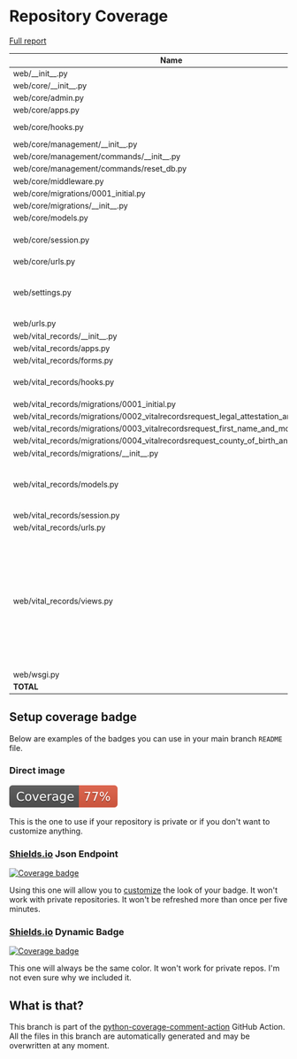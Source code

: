 # Repository Coverage

[Full report](https://htmlpreview.github.io/?https://github.com/Office-of-Digital-Services/cdt-ods-disaster-recovery/blob/python-coverage-comment-action-data/htmlcov/index.html)

| Name                                                                                      |    Stmts |     Miss |   Branch |   BrPart |   Cover |   Missing |
|------------------------------------------------------------------------------------------ | -------: | -------: | -------: | -------: | ------: | --------: |
| web/\_\_init\_\_.py                                                                       |        5 |        0 |        0 |        0 |    100% |           |
| web/core/\_\_init\_\_.py                                                                  |        0 |        0 |        0 |        0 |    100% |           |
| web/core/admin.py                                                                         |        7 |        0 |        0 |        0 |    100% |           |
| web/core/apps.py                                                                          |        5 |        0 |        0 |        0 |    100% |           |
| web/core/hooks.py                                                                         |       11 |        4 |        0 |        0 |     64% |9-10, 14-15 |
| web/core/management/\_\_init\_\_.py                                                       |        0 |        0 |        0 |        0 |    100% |           |
| web/core/management/commands/\_\_init\_\_.py                                              |        0 |        0 |        0 |        0 |    100% |           |
| web/core/management/commands/reset\_db.py                                                 |       39 |        0 |        4 |        0 |    100% |           |
| web/core/middleware.py                                                                    |        9 |        1 |        2 |        1 |     82% |        19 |
| web/core/migrations/0001\_initial.py                                                      |        7 |        0 |        0 |        0 |    100% |           |
| web/core/migrations/\_\_init\_\_.py                                                       |        0 |        0 |        0 |        0 |    100% |           |
| web/core/models.py                                                                        |        8 |        0 |        0 |        0 |    100% |           |
| web/core/session.py                                                                       |       19 |        7 |        4 |        1 |     57% |13-19, 25-26, 30-33 |
| web/core/urls.py                                                                          |        4 |        0 |        0 |        0 |    100% |           |
| web/settings.py                                                                           |       59 |        9 |       12 |        3 |     75% |42-49, 94->98, 109->112, 121 |
| web/urls.py                                                                               |        4 |        0 |        0 |        0 |    100% |           |
| web/vital\_records/\_\_init\_\_.py                                                        |        0 |        0 |        0 |        0 |    100% |           |
| web/vital\_records/apps.py                                                                |        5 |        0 |        0 |        0 |    100% |           |
| web/vital\_records/forms.py                                                               |       29 |        0 |        0 |        0 |    100% |           |
| web/vital\_records/hooks.py                                                               |       15 |        6 |        0 |        0 |     60% |9-10, 14-15, 19-20 |
| web/vital\_records/migrations/0001\_initial.py                                            |        7 |        0 |        0 |        0 |    100% |           |
| web/vital\_records/migrations/0002\_vitalrecordsrequest\_legal\_attestation\_and\_more.py |        5 |        0 |        0 |        0 |    100% |           |
| web/vital\_records/migrations/0003\_vitalrecordsrequest\_first\_name\_and\_more.py        |        5 |        0 |        0 |        0 |    100% |           |
| web/vital\_records/migrations/0004\_vitalrecordsrequest\_county\_of\_birth\_and\_more.py  |        5 |        0 |        0 |        0 |    100% |           |
| web/vital\_records/migrations/\_\_init\_\_.py                                             |        0 |        0 |        0 |        0 |    100% |           |
| web/vital\_records/models.py                                                              |       34 |        5 |        0 |        0 |     85% |110, 114, 118, 122, 126 |
| web/vital\_records/session.py                                                             |       13 |        4 |        2 |        0 |     60% |     15-18 |
| web/vital\_records/urls.py                                                                |        4 |        0 |        0 |        0 |    100% |           |
| web/vital\_records/views.py                                                               |       99 |       36 |        4 |        0 |     61% |45-51, 54, 63-69, 72, 81-87, 90, 99-105, 108, 118-127, 130-137, 140-142, 145 |
| web/wsgi.py                                                                               |        6 |        6 |        0 |        0 |      0% |      8-16 |
|                                                                                 **TOTAL** |  **404** |   **78** |   **28** |    **5** | **78%** |           |


## Setup coverage badge

Below are examples of the badges you can use in your main branch `README` file.

### Direct image

[![Coverage badge](https://raw.githubusercontent.com/Office-of-Digital-Services/cdt-ods-disaster-recovery/python-coverage-comment-action-data/badge.svg)](https://htmlpreview.github.io/?https://github.com/Office-of-Digital-Services/cdt-ods-disaster-recovery/blob/python-coverage-comment-action-data/htmlcov/index.html)

This is the one to use if your repository is private or if you don't want to customize anything.

### [Shields.io](https://shields.io) Json Endpoint

[![Coverage badge](https://img.shields.io/endpoint?url=https://raw.githubusercontent.com/Office-of-Digital-Services/cdt-ods-disaster-recovery/python-coverage-comment-action-data/endpoint.json)](https://htmlpreview.github.io/?https://github.com/Office-of-Digital-Services/cdt-ods-disaster-recovery/blob/python-coverage-comment-action-data/htmlcov/index.html)

Using this one will allow you to [customize](https://shields.io/endpoint) the look of your badge.
It won't work with private repositories. It won't be refreshed more than once per five minutes.

### [Shields.io](https://shields.io) Dynamic Badge

[![Coverage badge](https://img.shields.io/badge/dynamic/json?color=brightgreen&label=coverage&query=%24.message&url=https%3A%2F%2Fraw.githubusercontent.com%2FOffice-of-Digital-Services%2Fcdt-ods-disaster-recovery%2Fpython-coverage-comment-action-data%2Fendpoint.json)](https://htmlpreview.github.io/?https://github.com/Office-of-Digital-Services/cdt-ods-disaster-recovery/blob/python-coverage-comment-action-data/htmlcov/index.html)

This one will always be the same color. It won't work for private repos. I'm not even sure why we included it.

## What is that?

This branch is part of the
[python-coverage-comment-action](https://github.com/marketplace/actions/python-coverage-comment)
GitHub Action. All the files in this branch are automatically generated and may be
overwritten at any moment.